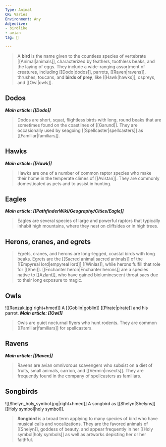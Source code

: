 ```yaml
---
Type: Animal
CR: Varies
Environment: Any
Adjective:
- birdlike
- avian
tag: 👹

---
```


> A **bird** is the name given to the countless species of vertebrate [[Animal|animals]], characterized by feathers, toothless beaks, and the laying of eggs. They include a wide-ranging assortment of creatures, including [[Dodo|dodos]], parrots, [[Raven|ravens]], thrushes, toucans, and **birds of prey**, like [[Hawk|hawks]], ospreys, and [[Owl|owls]].



## Dodos

***Main article: [[Dodo]]***
> Dodos are short, squat, flightless birds with long, round beaks that are sometimes found on the coastlines of [[Garund]]. They are occasionally used by seagoing [[Spellcaster|spellcasters]] as [[Familiar|familiars]].


## Hawks

***Main article: [[Hawk]]***
> Hawks are one of a number of common raptor species who make their home in the temperate climes of [[Avistan]]. They are commonly domesticated as pets and to assist in hunting.


## Eagles

***Main article: [[PathfinderWiki/Geography/Cities/Eagle]]***
> Eagles are several species of large and powerful raptors that typically inhabit high mountains, where they nest on cliffsides or in high trees.


## Herons, cranes, and egrets

> Egrets, cranes, and herons are long-legged, coastal birds with long beaks. Egrets are the [[Sacred animal|sacred animals]] of the [[Empyreal lord|empyreal lord]] [[Winlas]], while herons fulfill that role for [[Shei]]. [[Enchanter heron|Enchanter herons]] are a species native to [[Azlant]], who have gained bioluminescent throat sacs due to their long exposure to magic.


## Owls

![[Ranzak.jpg|right+hmed]] 
 A [[Goblin|goblin]] [[Pirate|pirate]] and his parrot.
***Main article: [[Owl]]***
> Owls are quiet nocturnal flyers who hunt rodents. They are common [[Familiar|familiars]] for spellcasters.


## Ravens

***Main article: [[Raven]]***
> Ravens are avian omnivorous scavengers who subsist on a diet of fruits, small animals, carrion, and [[Vermin|insects]]. They are frequently found in the company of spellcasters as familiars.


## Songbirds

![[Shelyn_holy_symbol.jpg|right+hmed]] 
 A songbird as [[Shelyn|Shelyns]] [[Holy symbol|holy symbol]].
> **Songbird** is a broad term applying to many species of bird who have musical calls and vocalizations. They are the favored animals of [[Shelyn]], goddess of beauty, and appear frequently in her [[Holy symbol|holy symbols]] as well as artworks depicting her or her faithful.







